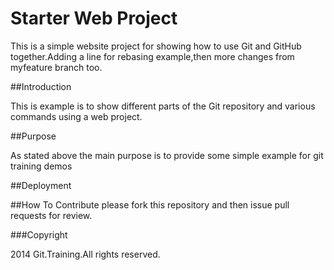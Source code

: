 # Starter Web Project

This is a simple website project for showing how to use Git
and GitHub together.Adding a line for rebasing example,then 
more changes from myfeature branch too.

##Introduction

This is example is to show different parts of the Git repository
and various commands using a web project.

##Purpose

As stated above the main purpose is to provide some simple example
for git training demos

##Deployment

##How To Contribute
please fork this repository and then issue pull requests for
review.

###Copyright

2014 Git.Training.All rights reserved.

